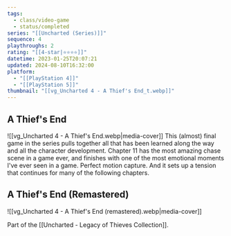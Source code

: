 ```yaml
---
tags:
  - class/video-game
  - status/completed
series: "[[Uncharted (Series)]]"
sequence: 4
playthroughs: 2
rating: "[[4-star|⭐️⭐️⭐️⭐️]]"
datetime: 2023-01-25T20:07:21
updated: 2024-08-10T16:32:00
platform:
  - "[[PlayStation 4]]"
  - "[[PlayStation 5]]"
thumbnail: "[[vg_Uncharted 4 - A Thief's End_t.webp]]"
---
```

## A Thief's End
![[vg_Uncharted 4 - A Thief's End.webp|media-cover]]
This (almost) final game in the series pulls together all that has been learned along the way and all the character development. Chapter 11 has the most amazing chase scene in a game ever, and finishes with one of the most emotional moments I've ever seen in a game. Perfect motion capture. And it sets up a tension that continues for many of the following chapters.

## A Thief's End (Remastered)
![[vg_Uncharted 4 - A Thief's End (remastered).webp|media-cover]]

Part of the [[Uncharted - Legacy of Thieves Collection]].